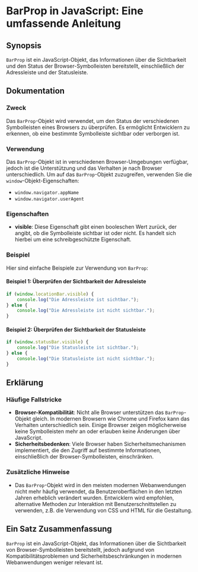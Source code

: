 <!--
Meta Description: # BarProp in JavaScript: Eine umfassende Anleitung ## Synopsis `BarProp` ist ein JavaScript-Objekt, das Informationen über die Sichtbarkeit und den St...
Meta Keywords: die, ist, der, barprop, das
-->

# BarProp in JavaScript: Eine umfassende Anleitung

## Synopsis
`BarProp` ist ein JavaScript-Objekt, das Informationen über die Sichtbarkeit und den Status der Browser-Symbolleisten bereitstellt, einschließlich der Adressleiste und der Statusleiste.

## Dokumentation
### Zweck
Das `BarProp`-Objekt wird verwendet, um den Status der verschiedenen Symbolleisten eines Browsers zu überprüfen. Es ermöglicht Entwicklern zu erkennen, ob eine bestimmte Symbolleiste sichtbar oder verborgen ist.

### Verwendung
Das `BarProp`-Objekt ist in verschiedenen Browser-Umgebungen verfügbar, jedoch ist die Unterstützung und das Verhalten je nach Browser unterschiedlich. Um auf das `BarProp`-Objekt zuzugreifen, verwenden Sie die `window`-Objekt-Eigenschaften:

- `window.navigator.appName` 
- `window.navigator.userAgent`

### Eigenschaften
- **visible**: Diese Eigenschaft gibt einen booleschen Wert zurück, der angibt, ob die Symbolleiste sichtbar ist oder nicht. Es handelt sich hierbei um eine schreibgeschützte Eigenschaft.

### Beispiel
Hier sind einfache Beispiele zur Verwendung von `BarProp`:

#### Beispiel 1: Überprüfen der Sichtbarkeit der Adressleiste
```javascript
if (window.locationBar.visible) {
    console.log("Die Adressleiste ist sichtbar.");
} else {
    console.log("Die Adressleiste ist nicht sichtbar.");
}
```

#### Beispiel 2: Überprüfen der Sichtbarkeit der Statusleiste
```javascript
if (window.statusBar.visible) {
    console.log("Die Statusleiste ist sichtbar.");
} else {
    console.log("Die Statusleiste ist nicht sichtbar.");
}
```

## Erklärung
### Häufige Fallstricke
- **Browser-Kompatibilität**: Nicht alle Browser unterstützen das `BarProp`-Objekt gleich. In modernen Browsern wie Chrome und Firefox kann das Verhalten unterschiedlich sein. Einige Browser zeigen möglicherweise keine Symbolleisten mehr an oder erlauben keine Änderungen über JavaScript.
- **Sicherheitsbedenken**: Viele Browser haben Sicherheitsmechanismen implementiert, die den Zugriff auf bestimmte Informationen, einschließlich der Browser-Symbolleisten, einschränken.

### Zusätzliche Hinweise
- Das `BarProp`-Objekt wird in den meisten modernen Webanwendungen nicht mehr häufig verwendet, da Benutzeroberflächen in den letzten Jahren erheblich verändert wurden. Entwicklern wird empfohlen, alternative Methoden zur Interaktion mit Benutzerschnittstellen zu verwenden, z.B. die Verwendung von CSS und HTML für die Gestaltung.

## Ein Satz Zusammenfassung
`BarProp` ist ein JavaScript-Objekt, das Informationen über die Sichtbarkeit von Browser-Symbolleisten bereitstellt, jedoch aufgrund von Kompatibilitätsproblemen und Sicherheitsbeschränkungen in modernen Webanwendungen weniger relevant ist.